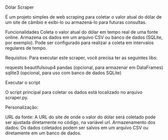 Dólar Scraper

É um projeto simples de web scraping para coletar o valor atual do dólar de um site de câmbio e exibi-lo ou armazená-lo para futuras consultas.

Funcionalidades
Coleta o valor atual do dólar em tempo real de uma fonte online.
Armazena os dados em um arquivo CSV ou banco de dados (SQLite, por exemplo).
Pode ser configurado para realizar a coleta em intervalos regulares de tempo.

Requisitos:
Para executar este scraper, você precisa ter as seguintes libs:

requests
beautifulsoup4
pandas (opcional, para armazenar em DataFrames)
sqlite3 (opcional, para uso com banco de dados SQLite)

Executar o script

O script principal para coletar os dados está localizado no arquivo scraper.py.

Personalização:

URL da fonte: A URL do site de onde o valor do dólar será coletado pode ser ajustada diretamente no código, na variável url.
Armazenamento dos dados: Os dados coletados podem ser salvos em um arquivo CSV ou diretamente em um banco de dados. 

